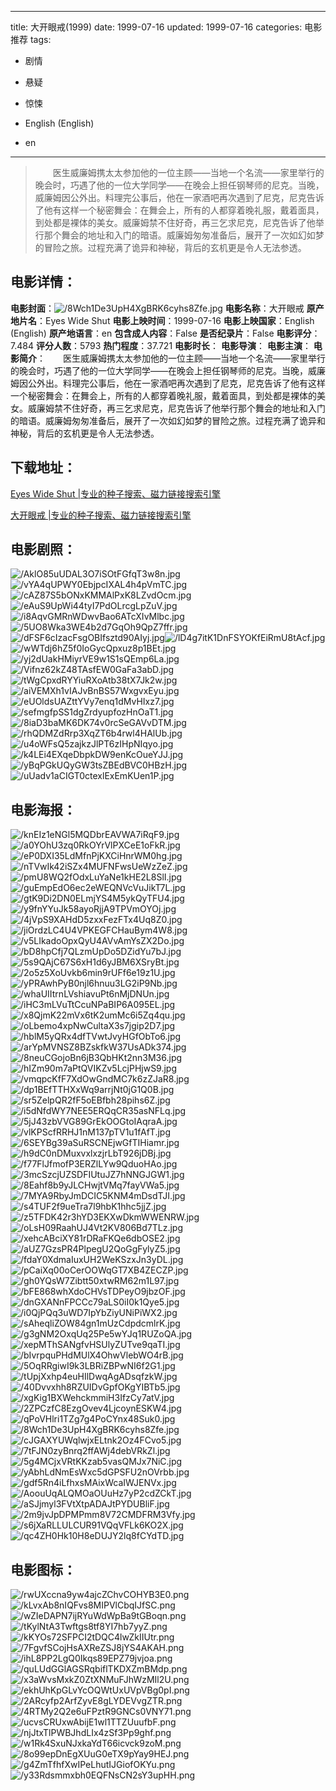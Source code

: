 
---
title: 大开眼戒(1999)
date: 1999-07-16
updated: 1999-07-16
categories: 电影推荐
tags:
- 剧情
- 悬疑
- 惊悚

- English (English)
- en
---


> 　　医生威廉姆携太太参加他的一位主顾――当地一个名流——家里举行的晚会时，巧遇了他的一位大学同学——在晚会上担任钢琴师的尼克。当晚，威廉姆因公外出。料理完公事后，他在一家酒吧再次遇到了尼克，尼克告诉了他有这样一个秘密舞会：在舞会上，所有的人都穿着晚礼服，戴着面具，到处都是裸体的美女。威廉姆禁不住好奇，再三乞求尼克，尼克告诉了他举行那个舞会的地址和入门的暗语。威廉姆匆匆准备后，展开了一次如幻如梦的冒险之旅。过程充满了诡异和神秘，背后的玄机更是令人无法参透。

## **电影详情**：

**电影封面**：<img src="https://image.tmdb.org/t/p/w200/8Wch1De3UpH4XgBRK6cyhs8Zfe.jpg" alt="/8Wch1De3UpH4XgBRK6cyhs8Zfe.jpg" title="/8Wch1De3UpH4XgBRK6cyhs8Zfe.jpg">
**电影名称**：大开眼戒
**原产地片名**：Eyes Wide Shut
**电影上映时间**：1999-07-16
**电影上映国家**：English (English)
**原产地语言**：en
**包含成人内容**：False
**是否纪录片**：False
**电影评分**：7.484
**评分人数**：5793
**热门程度**：37.721
**电影时长**：
**电影导演**：
**电影主演**：
**电影简介**：　　医生威廉姆携太太参加他的一位主顾――当地一个名流——家里举行的晚会时，巧遇了他的一位大学同学——在晚会上担任钢琴师的尼克。当晚，威廉姆因公外出。料理完公事后，他在一家酒吧再次遇到了尼克，尼克告诉了他有这样一个秘密舞会：在舞会上，所有的人都穿着晚礼服，戴着面具，到处都是裸体的美女。威廉姆禁不住好奇，再三乞求尼克，尼克告诉了他举行那个舞会的地址和入门的暗语。威廉姆匆匆准备后，展开了一次如幻如梦的冒险之旅。过程充满了诡异和神秘，背后的玄机更是令人无法参透。

## **下载地址**：
[Eyes Wide Shut |专业的种子搜索、磁力链接搜索引擎](https://movie.amd794.com:2083/?search=Eyes%20Wide%20Shut&ordering=&mode=match_phrase&page_size=10&page=1)

[大开眼戒 |专业的种子搜索、磁力链接搜索引擎](https://movie.amd794.com:2083/?search=%E5%A4%A7%E5%BC%80%E7%9C%BC%E6%88%92&ordering=&mode=match_phrase&page_size=10&page=1)
 

## **电影剧照**：
<img src="https://image.tmdb.org/t/p/original/AklO85uUDAL3O7iSOtFGfqT3w8n.jpg" alt="/AklO85uUDAL3O7iSOtFGfqT3w8n.jpg" title="/AklO85uUDAL3O7iSOtFGfqT3w8n.jpg"><img src="https://image.tmdb.org/t/p/original/vYA4qUPWY0EbjpcIXAL4h4pVmTC.jpg" alt="/vYA4qUPWY0EbjpcIXAL4h4pVmTC.jpg" title="/vYA4qUPWY0EbjpcIXAL4h4pVmTC.jpg"><img src="https://image.tmdb.org/t/p/original/cAZ87S5bONxKMMAlPxK8LZvdOcm.jpg" alt="/cAZ87S5bONxKMMAlPxK8LZvdOcm.jpg" title="/cAZ87S5bONxKMMAlPxK8LZvdOcm.jpg"><img src="https://image.tmdb.org/t/p/original/eAuS9UpWi44tyI7PdOLrcgLpZuV.jpg" alt="/eAuS9UpWi44tyI7PdOLrcgLpZuV.jpg" title="/eAuS9UpWi44tyI7PdOLrcgLpZuV.jpg"><img src="https://image.tmdb.org/t/p/original/i8AqvGMRnWDwvBao6ATcXIvMlbc.jpg" alt="/i8AqvGMRnWDwvBao6ATcXIvMlbc.jpg" title="/i8AqvGMRnWDwvBao6ATcXIvMlbc.jpg"><img src="https://image.tmdb.org/t/p/original/5UO8Wka3WE4b2d7GqOh9QpZ7ffr.jpg" alt="/5UO8Wka3WE4b2d7GqOh9QpZ7ffr.jpg" title="/5UO8Wka3WE4b2d7GqOh9QpZ7ffr.jpg"><img src="https://image.tmdb.org/t/p/original/dFSF6cIzacFsgOBIfsztd90AIyj.jpg" alt="/dFSF6cIzacFsgOBIfsztd90AIyj.jpg" title="/dFSF6cIzacFsgOBIfsztd90AIyj.jpg"><img src="https://image.tmdb.org/t/p/original/lD4g7itK1DnFSYOKfEiRmU8tAcf.jpg" alt="/lD4g7itK1DnFSYOKfEiRmU8tAcf.jpg" title="/lD4g7itK1DnFSYOKfEiRmU8tAcf.jpg"><img src="https://image.tmdb.org/t/p/original/wWTdj6hZ5f0IoGycQpxuz8p1BEt.jpg" alt="/wWTdj6hZ5f0IoGycQpxuz8p1BEt.jpg" title="/wWTdj6hZ5f0IoGycQpxuz8p1BEt.jpg"><img src="https://image.tmdb.org/t/p/original/yj2dUakHMiyrVE9w1S1sQEmp6La.jpg" alt="/yj2dUakHMiyrVE9w1S1sQEmp6La.jpg" title="/yj2dUakHMiyrVE9w1S1sQEmp6La.jpg"><img src="https://image.tmdb.org/t/p/original/Vifnz62kZ48TAsfEW0GaFa3abD.jpg" alt="/Vifnz62kZ48TAsfEW0GaFa3abD.jpg" title="/Vifnz62kZ48TAsfEW0GaFa3abD.jpg"><img src="https://image.tmdb.org/t/p/original/tWgCpxdRYYiuRXoAtb38tX7Jk2w.jpg" alt="/tWgCpxdRYYiuRXoAtb38tX7Jk2w.jpg" title="/tWgCpxdRYYiuRXoAtb38tX7Jk2w.jpg"><img src="https://image.tmdb.org/t/p/original/aiVEMXh1vIAJvBnBS57WxgvxEyu.jpg" alt="/aiVEMXh1vIAJvBnBS57WxgvxEyu.jpg" title="/aiVEMXh1vIAJvBnBS57WxgvxEyu.jpg"><img src="https://image.tmdb.org/t/p/original/eUOldsUAZttYVy7enq1dMvHIxz7.jpg" alt="/eUOldsUAZttYVy7enq1dMvHIxz7.jpg" title="/eUOldsUAZttYVy7enq1dMvHIxz7.jpg"><img src="https://image.tmdb.org/t/p/original/sefmgfpSS1dgZrdyupfozHnOaT1.jpg" alt="/sefmgfpSS1dgZrdyupfozHnOaT1.jpg" title="/sefmgfpSS1dgZrdyupfozHnOaT1.jpg"><img src="https://image.tmdb.org/t/p/original/8iaD3baMK6DK74v0rcSeGAVvDTM.jpg" alt="/8iaD3baMK6DK74v0rcSeGAVvDTM.jpg" title="/8iaD3baMK6DK74v0rcSeGAVvDTM.jpg"><img src="https://image.tmdb.org/t/p/original/rhQDMZdRrp3XqZT6b4rwl4HAlUb.jpg" alt="/rhQDMZdRrp3XqZT6b4rwl4HAlUb.jpg" title="/rhQDMZdRrp3XqZT6b4rwl4HAlUb.jpg"><img src="https://image.tmdb.org/t/p/original/u4oWFsQ5zajkzJlPT6zIHpNIqyo.jpg" alt="/u4oWFsQ5zajkzJlPT6zIHpNIqyo.jpg" title="/u4oWFsQ5zajkzJlPT6zIHpNIqyo.jpg"><img src="https://image.tmdb.org/t/p/original/k4LEi4EXqeDbpkDW9enKcOueYJJ.jpg" alt="/k4LEi4EXqeDbpkDW9enKcOueYJJ.jpg" title="/k4LEi4EXqeDbpkDW9enKcOueYJJ.jpg"><img src="https://image.tmdb.org/t/p/original/yBqPGkUQyGW3tsZBEdBVC0HBzH.jpg" alt="/yBqPGkUQyGW3tsZBEdBVC0HBzH.jpg" title="/yBqPGkUQyGW3tsZBEdBVC0HBzH.jpg"><img src="https://image.tmdb.org/t/p/original/uUadv1aCIGT0ctexlExEmKUen1P.jpg" alt="/uUadv1aCIGT0ctexlExEmKUen1P.jpg" title="/uUadv1aCIGT0ctexlExEmKUen1P.jpg">

## **电影海报**：
<img src="https://image.tmdb.org/t/p/original/knEIz1eNGl5MQDbrEAVWA7iRqF9.jpg" alt="/knEIz1eNGl5MQDbrEAVWA7iRqF9.jpg" title="/knEIz1eNGl5MQDbrEAVWA7iRqF9.jpg"><img src="https://image.tmdb.org/t/p/original/a0YOhU3zq0RkOYrVlPXCeE1oFkR.jpg" alt="/a0YOhU3zq0RkOYrVlPXCeE1oFkR.jpg" title="/a0YOhU3zq0RkOYrVlPXCeE1oFkR.jpg"><img src="https://image.tmdb.org/t/p/original/eP0DXI35LdMfnPjKXCiHnrWM0hg.jpg" alt="/eP0DXI35LdMfnPjKXCiHnrWM0hg.jpg" title="/eP0DXI35LdMfnPjKXCiHnrWM0hg.jpg"><img src="https://image.tmdb.org/t/p/original/nTVwIk42iSZx4MUFNFwsUeWzZeZ.jpg" alt="/nTVwIk42iSZx4MUFNFwsUeWzZeZ.jpg" title="/nTVwIk42iSZx4MUFNFwsUeWzZeZ.jpg"><img src="https://image.tmdb.org/t/p/original/pmU8WQ2fOdxLuYaNe1kHE2L8SlI.jpg" alt="/pmU8WQ2fOdxLuYaNe1kHE2L8SlI.jpg" title="/pmU8WQ2fOdxLuYaNe1kHE2L8SlI.jpg"><img src="https://image.tmdb.org/t/p/original/guEmpEdO6ec2eWEQNVcVuJikT7L.jpg" alt="/guEmpEdO6ec2eWEQNVcVuJikT7L.jpg" title="/guEmpEdO6ec2eWEQNVcVuJikT7L.jpg"><img src="https://image.tmdb.org/t/p/original/gtK9Di2DN0ELmjYS4M5ykQyTFU4.jpg" alt="/gtK9Di2DN0ELmjYS4M5ykQyTFU4.jpg" title="/gtK9Di2DN0ELmjYS4M5ykQyTFU4.jpg"><img src="https://image.tmdb.org/t/p/original/y9fnYYuJk58ayoRjjA9TPVmOYOj.jpg" alt="/y9fnYYuJk58ayoRjjA9TPVmOYOj.jpg" title="/y9fnYYuJk58ayoRjjA9TPVmOYOj.jpg"><img src="https://image.tmdb.org/t/p/original/4jVpS9XAHdD5zxxFezFTx4Uq8Z0.jpg" alt="/4jVpS9XAHdD5zxxFezFTx4Uq8Z0.jpg" title="/4jVpS9XAHdD5zxxFezFTx4Uq8Z0.jpg"><img src="https://image.tmdb.org/t/p/original/jiOrdzLC4U4VPKEGFCHauBym4W8.jpg" alt="/jiOrdzLC4U4VPKEGFCHauBym4W8.jpg" title="/jiOrdzLC4U4VPKEGFCHauBym4W8.jpg"><img src="https://image.tmdb.org/t/p/original/v5LIkadoOpxQyU4AVvAmYsZX2Do.jpg" alt="/v5LIkadoOpxQyU4AVvAmYsZX2Do.jpg" title="/v5LIkadoOpxQyU4AVvAmYsZX2Do.jpg"><img src="https://image.tmdb.org/t/p/original/bD8hpCfj7QLzmUpDo5DZidYu7bJ.jpg" alt="/bD8hpCfj7QLzmUpDo5DZidYu7bJ.jpg" title="/bD8hpCfj7QLzmUpDo5DZidYu7bJ.jpg"><img src="https://image.tmdb.org/t/p/original/5s9QAjC67S6xH1d6yJBM6XSryBt.jpg" alt="/5s9QAjC67S6xH1d6yJBM6XSryBt.jpg" title="/5s9QAjC67S6xH1d6yJBM6XSryBt.jpg"><img src="https://image.tmdb.org/t/p/original/2o5z5XoUvkb6min9rUFf6e19z1U.jpg" alt="/2o5z5XoUvkb6min9rUFf6e19z1U.jpg" title="/2o5z5XoUvkb6min9rUFf6e19z1U.jpg"><img src="https://image.tmdb.org/t/p/original/yPRAwhPyB0njl6hnuu3LG2iP9Nb.jpg" alt="/yPRAwhPyB0njl6hnuu3LG2iP9Nb.jpg" title="/yPRAwhPyB0njl6hnuu3LG2iP9Nb.jpg"><img src="https://image.tmdb.org/t/p/original/whaUIItrnLVshiavuPt6nMjDNUn.jpg" alt="/whaUIItrnLVshiavuPt6nMjDNUn.jpg" title="/whaUIItrnLVshiavuPt6nMjDNUn.jpg"><img src="https://image.tmdb.org/t/p/original/iHC3mLVuTtCcuNPaBIP6A095EL.jpg" alt="/iHC3mLVuTtCcuNPaBIP6A095EL.jpg" title="/iHC3mLVuTtCcuNPaBIP6A095EL.jpg"><img src="https://image.tmdb.org/t/p/original/x8QjmK22mVx6tK2umMc6i5Zq4qu.jpg" alt="/x8QjmK22mVx6tK2umMc6i5Zq4qu.jpg" title="/x8QjmK22mVx6tK2umMc6i5Zq4qu.jpg"><img src="https://image.tmdb.org/t/p/original/oLbemo4xpNwCultaX3s7jgip2D7.jpg" alt="/oLbemo4xpNwCultaX3s7jgip2D7.jpg" title="/oLbemo4xpNwCultaX3s7jgip2D7.jpg"><img src="https://image.tmdb.org/t/p/original/hblM5yQRx4dfTVwtJvyHGfObTo6.jpg" alt="/hblM5yQRx4dfTVwtJvyHGfObTo6.jpg" title="/hblM5yQRx4dfTVwtJvyHGfObTo6.jpg"><img src="https://image.tmdb.org/t/p/original/arYpMVNSZ8BZskfkW37UsADk374.jpg" alt="/arYpMVNSZ8BZskfkW37UsADk374.jpg" title="/arYpMVNSZ8BZskfkW37UsADk374.jpg"><img src="https://image.tmdb.org/t/p/original/8neuCGojoBn6jB3QbHKt2nn3M36.jpg" alt="/8neuCGojoBn6jB3QbHKt2nn3M36.jpg" title="/8neuCGojoBn6jB3QbHKt2nn3M36.jpg"><img src="https://image.tmdb.org/t/p/original/hIZm90m7aPtQVIKZv5LcjPHjwS9.jpg" alt="/hIZm90m7aPtQVIKZv5LcjPHjwS9.jpg" title="/hIZm90m7aPtQVIKZv5LcjPHjwS9.jpg"><img src="https://image.tmdb.org/t/p/original/vmqpcKfF7XdOwGndMC7k6zZJaR8.jpg" alt="/vmqpcKfF7XdOwGndMC7k6zZJaR8.jpg" title="/vmqpcKfF7XdOwGndMC7k6zZJaR8.jpg"><img src="https://image.tmdb.org/t/p/original/dp1BEfTTHXxWq9arrjNt0jG1Q0B.jpg" alt="/dp1BEfTTHXxWq9arrjNt0jG1Q0B.jpg" title="/dp1BEfTTHXxWq9arrjNt0jG1Q0B.jpg"><img src="https://image.tmdb.org/t/p/original/sr5ZelpQR2fF5oEBfbh28pihs6Z.jpg" alt="/sr5ZelpQR2fF5oEBfbh28pihs6Z.jpg" title="/sr5ZelpQR2fF5oEBfbh28pihs6Z.jpg"><img src="https://image.tmdb.org/t/p/original/i5dNfdWY7NEE5ERQqCR35asNFLq.jpg" alt="/i5dNfdWY7NEE5ERQqCR35asNFLq.jpg" title="/i5dNfdWY7NEE5ERQqCR35asNFLq.jpg"><img src="https://image.tmdb.org/t/p/original/5jJ43zbVVG89GrEkOOGtoIAqraA.jpg" alt="/5jJ43zbVVG89GrEkOOGtoIAqraA.jpg" title="/5jJ43zbVVG89GrEkOOGtoIAqraA.jpg"><img src="https://image.tmdb.org/t/p/original/vlKPScfRRHJ1nM137pTV1u1fAfT.jpg" alt="/vlKPScfRRHJ1nM137pTV1u1fAfT.jpg" title="/vlKPScfRRHJ1nM137pTV1u1fAfT.jpg"><img src="https://image.tmdb.org/t/p/original/6SEYBg39aSuRSCNEjwGfTIHiamr.jpg" alt="/6SEYBg39aSuRSCNEjwGfTIHiamr.jpg" title="/6SEYBg39aSuRSCNEjwGfTIHiamr.jpg"><img src="https://image.tmdb.org/t/p/original/h9dC0nDMuxvxlxzjrLbT926jDBj.jpg" alt="/h9dC0nDMuxvxlxzjrLbT926jDBj.jpg" title="/h9dC0nDMuxvxlxzjrLbT926jDBj.jpg"><img src="https://image.tmdb.org/t/p/original/f77FlJfmofP3ERZlLYw9QduoHAo.jpg" alt="/f77FlJfmofP3ERZlLYw9QduoHAo.jpg" title="/f77FlJfmofP3ERZlLYw9QduoHAo.jpg"><img src="https://image.tmdb.org/t/p/original/3mcSzcjUZSDFIUtuJZ7hNNGJGW1.jpg" alt="/3mcSzcjUZSDFIUtuJZ7hNNGJGW1.jpg" title="/3mcSzcjUZSDFIUtuJZ7hNNGJGW1.jpg"><img src="https://image.tmdb.org/t/p/original/8Eahf8b9yJLCHwjtVMq7fayVWa5.jpg" alt="/8Eahf8b9yJLCHwjtVMq7fayVWa5.jpg" title="/8Eahf8b9yJLCHwjtVMq7fayVWa5.jpg"><img src="https://image.tmdb.org/t/p/original/7MYA9RbyJmDCIC5KNM4mDsdTJI.jpg" alt="/7MYA9RbyJmDCIC5KNM4mDsdTJI.jpg" title="/7MYA9RbyJmDCIC5KNM4mDsdTJI.jpg"><img src="https://image.tmdb.org/t/p/original/s4TUF2f9ueTra7l9hbK1hhc5jjZ.jpg" alt="/s4TUF2f9ueTra7l9hbK1hhc5jjZ.jpg" title="/s4TUF2f9ueTra7l9hbK1hhc5jjZ.jpg"><img src="https://image.tmdb.org/t/p/original/z5TFDK42r3hYD3EKXwDkmWWENRW.jpg" alt="/z5TFDK42r3hYD3EKXwDkmWWENRW.jpg" title="/z5TFDK42r3hYD3EKXwDkmWWENRW.jpg"><img src="https://image.tmdb.org/t/p/original/oLsH09RaahUJ4Vt2KV806Bd7TLz.jpg" alt="/oLsH09RaahUJ4Vt2KV806Bd7TLz.jpg" title="/oLsH09RaahUJ4Vt2KV806Bd7TLz.jpg"><img src="https://image.tmdb.org/t/p/original/xehcABciXY81rDRaFKQe6dbOSE2.jpg" alt="/xehcABciXY81rDRaFKQe6dbOSE2.jpg" title="/xehcABciXY81rDRaFKQe6dbOSE2.jpg"><img src="https://image.tmdb.org/t/p/original/aUZ7GzsPR4PlpegU2QoGgFylyZ5.jpg" alt="/aUZ7GzsPR4PlpegU2QoGgFylyZ5.jpg" title="/aUZ7GzsPR4PlpegU2QoGgFylyZ5.jpg"><img src="https://image.tmdb.org/t/p/original/fdaY0XdmaIuxUH2WeKSzxJn3yDL.jpg" alt="/fdaY0XdmaIuxUH2WeKSzxJn3yDL.jpg" title="/fdaY0XdmaIuxUH2WeKSzxJn3yDL.jpg"><img src="https://image.tmdb.org/t/p/original/pCaiXq00oCerOOWqGT7XB4ZECZP.jpg" alt="/pCaiXq00oCerOOWqGT7XB4ZECZP.jpg" title="/pCaiXq00oCerOOWqGT7XB4ZECZP.jpg"><img src="https://image.tmdb.org/t/p/original/gh0YQsW7Zibtt50xtwRM62m1L97.jpg" alt="/gh0YQsW7Zibtt50xtwRM62m1L97.jpg" title="/gh0YQsW7Zibtt50xtwRM62m1L97.jpg"><img src="https://image.tmdb.org/t/p/original/bFE868whXdoCHVsTDPeyO9jbzOF.jpg" alt="/bFE868whXdoCHVsTDPeyO9jbzOF.jpg" title="/bFE868whXdoCHVsTDPeyO9jbzOF.jpg"><img src="https://image.tmdb.org/t/p/original/dnGXANnFPCCc79aLS0iI0k1Qye5.jpg" alt="/dnGXANnFPCCc79aLS0iI0k1Qye5.jpg" title="/dnGXANnFPCCc79aLS0iI0k1Qye5.jpg"><img src="https://image.tmdb.org/t/p/original/i0QjPQq3uWD7IpYbZiyUNiPiWX2.jpg" alt="/i0QjPQq3uWD7IpYbZiyUNiPiWX2.jpg" title="/i0QjPQq3uWD7IpYbZiyUNiPiWX2.jpg"><img src="https://image.tmdb.org/t/p/original/sAheqliZOW84gn1mUzCdpdcmlrK.jpg" alt="/sAheqliZOW84gn1mUzCdpdcmlrK.jpg" title="/sAheqliZOW84gn1mUzCdpdcmlrK.jpg"><img src="https://image.tmdb.org/t/p/original/g3gNM2OxqUq25Pe5wYJq1RUZoQA.jpg" alt="/g3gNM2OxqUq25Pe5wYJq1RUZoQA.jpg" title="/g3gNM2OxqUq25Pe5wYJq1RUZoQA.jpg"><img src="https://image.tmdb.org/t/p/original/xepMThSANgfvHSUlyZUTve9qaTI.jpg" alt="/xepMThSANgfvHSUlyZUTve9qaTI.jpg" title="/xepMThSANgfvHSUlyZUTve9qaTI.jpg"><img src="https://image.tmdb.org/t/p/original/bIvrpquPHdMUlX4OhwVlebWO4rB.jpg" alt="/bIvrpquPHdMUlX4OhwVlebWO4rB.jpg" title="/bIvrpquPHdMUlX4OhwVlebWO4rB.jpg"><img src="https://image.tmdb.org/t/p/original/5OqRRgiwI9k3LBRiZBPwNI6f2G1.jpg" alt="/5OqRRgiwI9k3LBRiZBPwNI6f2G1.jpg" title="/5OqRRgiwI9k3LBRiZBPwNI6f2G1.jpg"><img src="https://image.tmdb.org/t/p/original/tUpjXxhp4euHIlDwqAgADsqfzkW.jpg" alt="/tUpjXxhp4euHIlDwqAgADsqfzkW.jpg" title="/tUpjXxhp4euHIlDwqAgADsqfzkW.jpg"><img src="https://image.tmdb.org/t/p/original/40Dvvxhh8RZUIDvGpfOKgYIBTb5.jpg" alt="/40Dvvxhh8RZUIDvGpfOKgYIBTb5.jpg" title="/40Dvvxhh8RZUIDvGpfOKgYIBTb5.jpg"><img src="https://image.tmdb.org/t/p/original/xgKig1BXWehckmmiH3IfzCy7atV.jpg" alt="/xgKig1BXWehckmmiH3IfzCy7atV.jpg" title="/xgKig1BXWehckmmiH3IfzCy7atV.jpg"><img src="https://image.tmdb.org/t/p/original/2ZPCzfC8EzgOvev4LjcoynESKW4.jpg" alt="/2ZPCzfC8EzgOvev4LjcoynESKW4.jpg" title="/2ZPCzfC8EzgOvev4LjcoynESKW4.jpg"><img src="https://image.tmdb.org/t/p/original/qPoVHlri1TZg7g4PoCYnx48Suk0.jpg" alt="/qPoVHlri1TZg7g4PoCYnx48Suk0.jpg" title="/qPoVHlri1TZg7g4PoCYnx48Suk0.jpg"><img src="https://image.tmdb.org/t/p/original/8Wch1De3UpH4XgBRK6cyhs8Zfe.jpg" alt="/8Wch1De3UpH4XgBRK6cyhs8Zfe.jpg" title="/8Wch1De3UpH4XgBRK6cyhs8Zfe.jpg"><img src="https://image.tmdb.org/t/p/original/cJGAXYUWqlwjxELtnk2Oz4FCvo5.jpg" alt="/cJGAXYUWqlwjxELtnk2Oz4FCvo5.jpg" title="/cJGAXYUWqlwjxELtnk2Oz4FCvo5.jpg"><img src="https://image.tmdb.org/t/p/original/7tFJN0zyBnrq2ffAWj4debVRkZl.jpg" alt="/7tFJN0zyBnrq2ffAWj4debVRkZl.jpg" title="/7tFJN0zyBnrq2ffAWj4debVRkZl.jpg"><img src="https://image.tmdb.org/t/p/original/5g4MCjxVRtKKzab5vasQMJx7NiC.jpg" alt="/5g4MCjxVRtKKzab5vasQMJx7NiC.jpg" title="/5g4MCjxVRtKKzab5vasQMJx7NiC.jpg"><img src="https://image.tmdb.org/t/p/original/yAbhLdNmEsWxc5dGPSFU2nOVrbb.jpg" alt="/yAbhLdNmEsWxc5dGPSFU2nOVrbb.jpg" title="/yAbhLdNmEsWxc5dGPSFU2nOVrbb.jpg"><img src="https://image.tmdb.org/t/p/original/gdf5Rn4iLfhxsMAixWcaIWJENVx.jpg" alt="/gdf5Rn4iLfhxsMAixWcaIWJENVx.jpg" title="/gdf5Rn4iLfhxsMAixWcaIWJENVx.jpg"><img src="https://image.tmdb.org/t/p/original/AoouUqALQMOaOUuHz7yP2cdZCkT.jpg" alt="/AoouUqALQMOaOUuHz7yP2cdZCkT.jpg" title="/AoouUqALQMOaOUuHz7yP2cdZCkT.jpg"><img src="https://image.tmdb.org/t/p/original/aSJjmyl3FVtXtpADAJtPYDUBliF.jpg" alt="/aSJjmyl3FVtXtpADAJtPYDUBliF.jpg" title="/aSJjmyl3FVtXtpADAJtPYDUBliF.jpg"><img src="https://image.tmdb.org/t/p/original/2m9jvJpDPMPmm8V72CMDFRM3Vfy.jpg" alt="/2m9jvJpDPMPmm8V72CMDFRM3Vfy.jpg" title="/2m9jvJpDPMPmm8V72CMDFRM3Vfy.jpg"><img src="https://image.tmdb.org/t/p/original/s6jXaRLLULCUR91VQqVFLk6KO2X.jpg" alt="/s6jXaRLLULCUR91VQqVFLk6KO2X.jpg" title="/s6jXaRLLULCUR91VQqVFLk6KO2X.jpg"><img src="https://image.tmdb.org/t/p/original/qc4ZH0Hk10H8eDUJY2lq8fCYdTD.jpg" alt="/qc4ZH0Hk10H8eDUJY2lq8fCYdTD.jpg" title="/qc4ZH0Hk10H8eDUJY2lq8fCYdTD.jpg">

## **电影图标**：
<img src="https://image.tmdb.org/t/p/original/rwUXccna9yw4ajcZChvCOHYB3E0.png" alt="/rwUXccna9yw4ajcZChvCOHYB3E0.png" title="/rwUXccna9yw4ajcZChvCOHYB3E0.png"><img src="https://image.tmdb.org/t/p/original/kLvxAb8nIQFvs8MIPVlCbqIJfSC.png" alt="/kLvxAb8nIQFvs8MIPVlCbqIJfSC.png" title="/kLvxAb8nIQFvs8MIPVlCbqIJfSC.png"><img src="https://image.tmdb.org/t/p/original/wZIeDAPN7ijRYuWdWpBa9tGBoqn.png" alt="/wZIeDAPN7ijRYuWdWpBa9tGBoqn.png" title="/wZIeDAPN7ijRYuWdWpBa9tGBoqn.png"><img src="https://image.tmdb.org/t/p/original/tKylNtA3Twftgs8tf8YI7hb7yyZ.png" alt="/tKylNtA3Twftgs8tf8YI7hb7yyZ.png" title="/tKylNtA3Twftgs8tf8YI7hb7yyZ.png"><img src="https://image.tmdb.org/t/p/original/kKYOs72SFPCI2tDQC4lwZkIIUtr.png" alt="/kKYOs72SFPCI2tDQC4lwZkIIUtr.png" title="/kKYOs72SFPCI2tDQC4lwZkIIUtr.png"><img src="https://image.tmdb.org/t/p/original/7FgvfSCojHsAXReZSJ8jYS4AKAH.png" alt="/7FgvfSCojHsAXReZSJ8jYS4AKAH.png" title="/7FgvfSCojHsAXReZSJ8jYS4AKAH.png"><img src="https://image.tmdb.org/t/p/original/ihL8PP2LgQ0Ikqs89EPZ79jvjoa.png" alt="/ihL8PP2LgQ0Ikqs89EPZ79jvjoa.png" title="/ihL8PP2LgQ0Ikqs89EPZ79jvjoa.png"><img src="https://image.tmdb.org/t/p/original/quLUdGGlAGSRqbiflTKDXZmBMdp.png" alt="/quLUdGGlAGSRqbiflTKDXZmBMdp.png" title="/quLUdGGlAGSRqbiflTKDXZmBMdp.png"><img src="https://image.tmdb.org/t/p/original/x3aWvsMxkZ0ZtXNMuFJhWzMIl2U.png" alt="/x3aWvsMxkZ0ZtXNMuFJhWzMIl2U.png" title="/x3aWvsMxkZ0ZtXNMuFJhWzMIl2U.png"><img src="https://image.tmdb.org/t/p/original/ekhUhKpGLvYcOQWtUxUVpVBg0pI.png" alt="/ekhUhKpGLvYcOQWtUxUVpVBg0pI.png" title="/ekhUhKpGLvYcOQWtUxUVpVBg0pI.png"><img src="https://image.tmdb.org/t/p/original/2ARcyfp2ArfZyvE8gLYDEVvgZTR.png" alt="/2ARcyfp2ArfZyvE8gLYDEVvgZTR.png" title="/2ARcyfp2ArfZyvE8gLYDEVvgZTR.png"><img src="https://image.tmdb.org/t/p/original/4RTMy2Q2e6uFPztR9GNCs0VNY71.png" alt="/4RTMy2Q2e6uFPztR9GNCs0VNY71.png" title="/4RTMy2Q2e6uFPztR9GNCs0VNY71.png"><img src="https://image.tmdb.org/t/p/original/ucvsCRUxwAbijE1wl1TTZUuufbF.png" alt="/ucvsCRUxwAbijE1wl1TTZUuufbF.png" title="/ucvsCRUxwAbijE1wl1TTZUuufbF.png"><img src="https://image.tmdb.org/t/p/original/njJtxTlPWBJhdLIx4zSf3Pp9ghf.png" alt="/njJtxTlPWBJhdLIx4zSf3Pp9ghf.png" title="/njJtxTlPWBJhdLIx4zSf3Pp9ghf.png"><img src="https://image.tmdb.org/t/p/original/w1Rk4SxuNJxkaYdT66icvck9zoM.png" alt="/w1Rk4SxuNJxkaYdT66icvck9zoM.png" title="/w1Rk4SxuNJxkaYdT66icvck9zoM.png"><img src="https://image.tmdb.org/t/p/original/8o99epDnEgXUuG0eTX9pYay9HEJ.png" alt="/8o99epDnEgXUuG0eTX9pYay9HEJ.png" title="/8o99epDnEgXUuG0eTX9pYay9HEJ.png"><img src="https://image.tmdb.org/t/p/original/g4ZmTfhfXwIPeLhutIJGiofOKYu.png" alt="/g4ZmTfhfXwIPeLhutIJGiofOKYu.png" title="/g4ZmTfhfXwIPeLhutIJGiofOKYu.png"><img src="https://image.tmdb.org/t/p/original/y33Rdsmmxbh0EQFNsCN2sY3upHH.png" alt="/y33Rdsmmxbh0EQFNsCN2sY3upHH.png" title="/y33Rdsmmxbh0EQFNsCN2sY3upHH.png">
